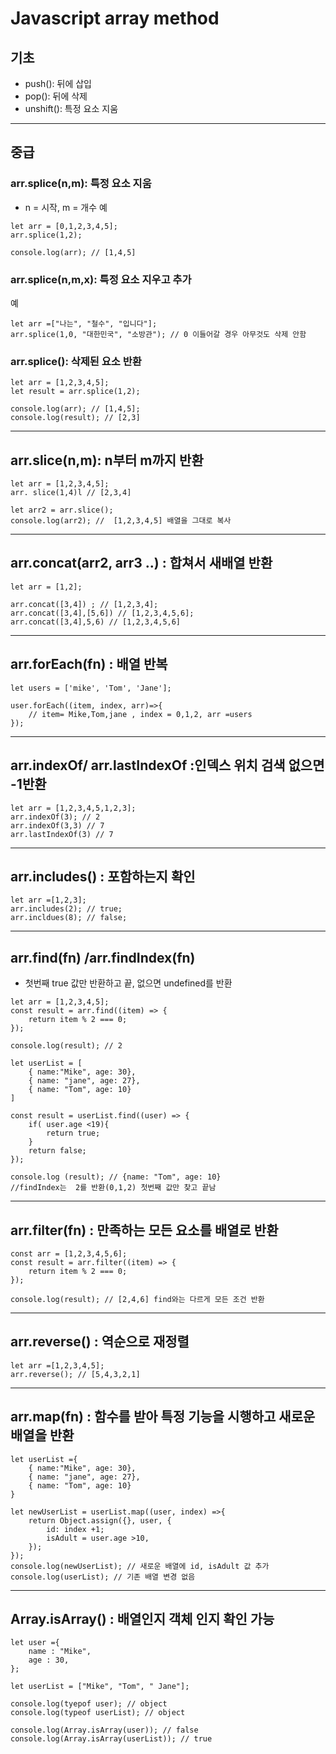 # Javascript array method

## 기초

- push(): 뒤에 삽입
- pop(): 뒤에 삭제
- unshift(): 특정 요소 지움

---

## 중급

### arr.splice(n,m): 특정 요소 지움

- n = 시작, m = 개수
  예

```
let arr = [0,1,2,3,4,5];
arr.splice(1,2);

console.log(arr); // [1,4,5]
```

### arr.splice(n,m,x): 특정 요소 지우고 추가

예

```
let arr =["나는", "철수", "입니다"];
arr.splice(1,0, "대한민국", "소방관"); // 0 이들어갈 경우 아무것도 삭제 안함
```

### arr.splice(): 삭제된 요소 반환

```
let arr = [1,2,3,4,5];
let result = arr.splice(1,2);

console.log(arr); // [1,4,5];
console.log(result); // [2,3]

```

---

## arr.slice(n,m): n부터 m까지 반환

```
let arr = [1,2,3,4,5];
arr. slice(1,4)l // [2,3,4]

let arr2 = arr.slice();
console.log(arr2); //  [1,2,3,4,5] 배열을 그대로 복사
```

---

## arr.concat(arr2, arr3 ..) : 합쳐서 새배열 반환

```
let arr = [1,2];

arr.concat([3,4]) ; // [1,2,3,4];
arr.concat([3,4],[5,6]) // [1,2,3,4,5,6];
arr.concat([3,4],5,6) // [1,2,3,4,5,6]
```

---

## arr.forEach(fn) : 배열 반복

```
let users = ['mike', 'Tom', 'Jane'];

user.forEach((item, index, arr)=>{
    // item= Mike,Tom,jane , index = 0,1,2, arr =users
});
```

---

## arr.indexOf/ arr.lastIndexOf :인덱스 위치 검색 없으면 -1반환

```
let arr = [1,2,3,4,5,1,2,3];
arr.indexOf(3); // 2
arr.indexOf(3,3) // 7
arr.lastIndexOf(3) // 7
```

---

## arr.includes() : 포함하는지 확인

```
let arr =[1,2,3];
arr.includes(2); // true;
arr.incldues(8); // false;
```

---

## arr.find(fn) /arr.findIndex(fn)

- 첫번째 true 값만 반환하고 끝, 없으면 undefined를 반환

```
let arr = [1,2,3,4,5];
const result = arr.find((item) => {
    return item % 2 === 0;
});

console.log(result); // 2

let userList = [
    { name:"Mike", age: 30},
    { name: "jane", age: 27},
    { name: "Tom", age: 10}
]

const result = userList.find((user) => {
    if( user.age <19){
        return true;
    }
    return false;
});

console.log (result); // {name: "Tom", age: 10}
//findIndex는  2를 반환(0,1,2) 첫번째 값만 찾고 끝남
```

---

## arr.filter(fn) : 만족하는 모든 요소를 배열로 반환

```
const arr = [1,2,3,4,5,6];
const result = arr.filter((item) => {
    return item % 2 === 0;
});

console.log(result); // [2,4,6] find와는 다르게 모든 조건 반환
```

---

## arr.reverse() : 역순으로 재정렬

```
let arr =[1,2,3,4,5];
arr.reverse(); // [5,4,3,2,1]
```

---

## arr.map(fn) : 함수를 받아 특정 기능을 시행하고 새로운 배열을 반환

```
let userList ={
    { name:"Mike", age: 30},
    { name: "jane", age: 27},
    { name: "Tom", age: 10}
}

let newUserList = userList.map((user, index) =>{
    return Object.assign({}, user, {
        id: index +1;
        isAdult = user.age >10,
    });
});
console.log(newUserList); // 새로운 배열에 id, isAdult 값 추가
console.log(userList); // 기존 배열 변경 없음
```

---

## Array.isArray() : 배열인지 객체 인지 확인 가능

```
let user ={
    name : "Mike",
    age : 30,
};

let userList = ["Mike", "Tom", " Jane"];

console.log(tyepof user); // object
console.log(typeof userList); // object

console.log(Array.isArray(user)); // false
console.log(Array.isArray(userList)); // true

```
